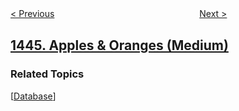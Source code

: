 <!--|This file generated by command(leetcode description); DO NOT EDIT.    |-->
<!--+----------------------------------------------------------------------+-->
<!--|@author    awesee <openset.wang@gmail.com>                           |-->
<!--|@link      https://github.com/awesee                                 |-->
<!--|@home      https://github.com/awesee/leetcode                        |-->
<!--+----------------------------------------------------------------------+-->

[< Previous](../number-of-ways-of-cutting-a-pizza "Number of Ways of Cutting a Pizza")
　　　　　　　　　　　　　　　　
[Next >](../consecutive-characters "Consecutive Characters")

## [1445. Apples & Oranges (Medium)](https://leetcode.com/problems/apples-oranges "苹果和桔子")



### Related Topics
  [[Database](../../tag/database/README.md)]
